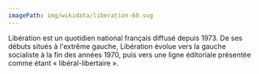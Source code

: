 ```yaml
---
imagePath: img/wikidata/liberation-60.svg
---
```


Libération est un quotidien national français diffusé depuis 1973.
De ses débuts situés à l'extrême gauche, Libération évolue vers la gauche socialiste à la fin des années 1970, puis vers une ligne éditoriale présentée comme étant « libéral-libertaire ».
